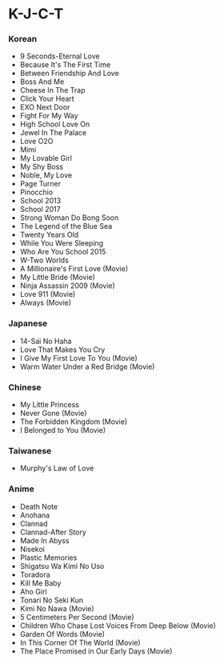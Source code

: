 # K-J-C-T


### Korean


* 9 Seconds-Eternal Love
* Because It's The First Time
* Between Friendship And Love
* Boss And Me
* Cheese In The Trap
* Click Your Heart
* EXO Next Door
* Fight For My Way
* High School Love On
* Jewel In The Palace
* Love O2O
* Mimi
* My Lovable Girl
* My Shy Boss
* Noble, My Love
* Page Turner
* Pinocchio
* School 2013
* School 2017
* Strong Woman Do Bong Soon
* The Legend of the Blue Sea
* Twenty Years Old
* While You Were Sleeping
* Who Are You School 2015
* W-Two Worlds
* A Millionaire's First Love (Movie)
* My Little Bride (Movie)
* Ninja Assassin 2009 (Movie)
* Love 911 (Movie)
* Always (Movie)


### Japanese


* 14-Sai No Haha
* Love That Makes You Cry
* I Give My First Love To You (Movie)
* Warm Water Under a Red Bridge (Movie)

### Chinese


* My Little Princess
* Never Gone (Movie)
* The Forbidden Kingdom (Movie)
* I Belonged to You (Movie)

### Taiwanese


* Murphy's Law of Love


### Anime


* Death Note
* Anohana
* Clannad
* Clannad-After Story
* Made In Abyss
* Nisekoi
* Plastic Memories
* Shigatsu Wa Kimi No Uso
* Toradora
* Kill Me Baby
* Aho Girl
* Tonari No Seki Kun
* Kimi No Nawa (Movie)
* 5 Centimeters Per Second (Movie)
* Children Who Chase Lost Voices From Deep Below (Movie)
* Garden Of Words (Movie)
* In This Corner Of The World (Movie)
* The Place Promised in Our Early Days (Movie)
